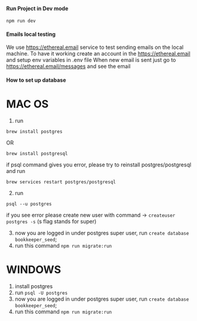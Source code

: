#### Run Project in Dev mode
`npm run dev`

#### Emails local testing
We use https://ethereal.email service to test sending emails on the local machine.
To have it working create an account in the https://ethereal.email and setup env variables in .env file
When new email is sent just go to https://ethereal.email/messages and see the email


#### How to set up database 

# MAC OS

1) run

`brew install postgres` 

OR

`brew install postgresql`

if psql command gives you error, please try to reinstall postgres/postgresql and run 

`brew services restart postgres/postgresql`

2) run 

`psql --u postgres`

if you see error please create new user with command -> `createuser postgres -s` (s flag stands for super)

3) now you are logged in under postgres super user, run `create database bookkeeper_seed`;
4) run this command `npm run migrate:run`

# WINDOWS

1) install postgres
2) run `psql -U postgres`
3) now you are logged in under postgres super user, run `create database bookkeeper_seed`;
4) run this command `npm run migrate:run`